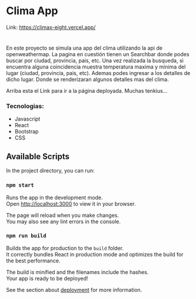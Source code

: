 # Clima App

Link: https://climax-eight.vercel.app/

#
En este proyecto se simula una app del clima utilizando la api de openweathermap.
La pagina en cuestión tienen un Searchbar donde podes buscar por ciudad, provincia, pais, etc. Una vez realizada la busqueda, si encuentra alguna coincidencia muestra temperatura maxima y minima del lugar (ciudad, provincia, pais, etc).
Ademas podes ingresar a los detalles de dicho lugar. Donde se renderizaran algunos detalles mas del clima.

Arriba esta el Link para ir a la página deployada.
Muchas tenkius...

### Tecnologias:
* Javascript
* React
* Bootstrap
* CSS

## Available Scripts

In the project directory, you can run:

### `npm start`

Runs the app in the development mode.\
Open [http://localhost:3000](http://localhost:3000) to view it in your browser.

The page will reload when you make changes.\
You may also see any lint errors in the console.


### `npm run build`

Builds the app for production to the `build` folder.\
It correctly bundles React in production mode and optimizes the build for the best performance.

The build is minified and the filenames include the hashes.\
Your app is ready to be deployed!

See the section about [deployment](https://facebook.github.io/create-react-app/docs/deployment) for more information.


